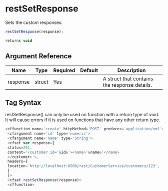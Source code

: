 # restSetResponse

 Sets the custom responses.

```javascript
restSetResponse(response);
```

```javascript
returns void
```

## Argument Reference

| Name | Type | Required | Default | Description |
| --- | --- | --- | --- | --- |
| response | struct | Yes |  | A struct that contains the response details. |

## Tag Syntax

restSetResponse() can only be used on function with a return type of void. It will cause errors if it is used on functions that have any other return type.

```javascript
<cffunction name='create' httpMethod='POST' produces='application/xml'> 
 <cfargument name='id' type='numeric'> 
 <cfargument name='name' type='String'> 
 <cfset var response={ 
 status=201, 
 content='<customer id='&id&'><name>'&name&'</name>
 </customer>'>, 
 headers={ 
 location='http://localhost:8500/rest/CustomerService/customers/123', 
 } 
 }> 
 <cfset restSetResponse(response)> 
 <cffunction>
```
